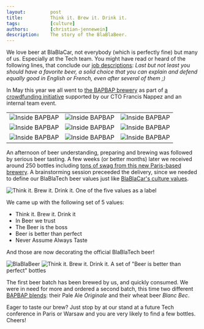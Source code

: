 ```yaml
---
layout:         post
title:          Think it. Brew it. Drink it.
tags:           [culture]
authors:        [christian-jennewein]
description:    The story of the BlaBlaBeer.
---
```


We love beer at BlaBlaCar, not everybody (which is perfectly fine) but many of us. Especially at the Tech team. You 
might have read or heard of the following lines, that conclude our [job descriptions](https://www.smartrecruiters.com/BlaBlaCar/85292466-php-symfony2-web-developer): *Last but not least you should have 
a favorite beer, a solid choice that you can explain and defend equally good in English or French, even after several of 
them ;)*

In May this year we all went to [the BAPBAP brewery](http://www.bapbap.paris/) as part of 
[a crowdfunding initiative](http://fr.ulule.com/bapbap/) supported by our CTO Francis Nappez and an internal team event.
 
 
<div class="table-responsive">
  <table class="table">
    <tr>
        <td><img src="../../images/2015-09-25_think-it-brew-it-drink-it/brewery-tour-10.jpg" alt="Inside BAPBAP" /></td>
        <td><img src="../../images/2015-09-25_think-it-brew-it-drink-it/brewery-tour-2.jpg" alt="Inside BAPBAP" /></td>
        <td><img src="../../images/2015-09-25_think-it-brew-it-drink-it/brewery-tour-3.jpg" alt="Inside BAPBAP" /></td>
    </tr>
    <tr>
        <td><img src="../../images/2015-09-25_think-it-brew-it-drink-it/brewery-tour-4.jpg" alt="Inside BAPBAP" /></td>
        <td><img src="../../images/2015-09-25_think-it-brew-it-drink-it/brewery-tour-5.jpg" alt="Inside BAPBAP" /></td>
        <td><img src="../../images/2015-09-25_think-it-brew-it-drink-it/brewery-tour-6.jpg" alt="Inside BAPBAP" /></td>
    </tr>
    <tr>
        <td><img src="../../images/2015-09-25_think-it-brew-it-drink-it/brewery-tour-7.jpg" alt="Inside BAPBAP" /></td>
        <td><img src="../../images/2015-09-25_think-it-brew-it-drink-it/brewery-tour-8.jpg" alt="Inside BAPBAP" /></td>
        <td><img src="../../images/2015-09-25_think-it-brew-it-drink-it/brewery-tour-9.jpg" alt="Inside BAPBAP" /></td>
    </tr>
  </table>
</div>


An afternoon of beer understanding, preparing and brewing was followed by serious beer tasting. A few weeks 
(or better months) later we received around 250 bottles including [tons of swag from this new Paris-based brewery](https://twitter.com/BlaBlaCarTech/status/647064644184616960). A 
brainstorming session preceeded the delivery, since we needed to define our BlaBlaTech beer values just like [BlaBlaCar's 
culture values](https://www.blablacar.co.uk/blog/values).

<p class="text-center">
    <img src="../../images/2015-09-25_think-it-brew-it-drink-it/think-it-brew-it-drink-it.png" alt="Think it. Brew it. Drink it." />
    <span class="img-caption">One of the five values as a label</span>
</p>

We came up with the following set of 5 values:

* Think it. Brew it. Drink it
* In Beer we trust
* The Beer is the boss
* Beer is better than perfect
* Never Assume Always Taste

And those are now decorating the official BlaBlaTech beer!

<p class="text-center">
    <img src="../../images/2015-09-25_think-it-brew-it-drink-it/blablabeer.jpg" alt="BlaBlaBeer" />
    <img src="../../images/2015-09-25_think-it-brew-it-drink-it/beer-is-better-than-perfect.jpg" alt="Think it. Brew it. Drink it." />
    <span class="img-caption">A set of "Beer is better than perfect" bottles</span>
</p>

The first beer batch has been brewed by us, and quickly consumed. We were in need for more and ordered a second 
batch, this time two different [BAPBAP blends](http://www.bapbap.paris/nos-bieres/): their Pale Ale *Originale* and 
their wheat beer *Blanc Bec*.

Eager to taste our brew? Just stop by at our stand at a future Tech conference in Paris or Warsaw and you are very likely to find a 
few bottles. Cheers!